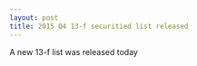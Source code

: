 ```yaml
---
layout: post
title: 2015 Q4 13-f securitied list released
---
```

A new 13-f list was released today

    